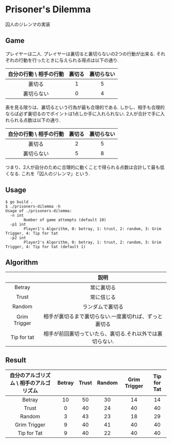 # Prisoner's Dilemma

囚人のジレンマの実装

## Game

プレイヤーは二人.
プレイヤーは裏切ると裏切らないの2つの行動が出来る.
それぞれの行動を行ったときに与えられる得点は以下の通り.

| 自分の行動 \ 相手の行動 | 裏切る | 裏切らない |
|:--:|:--:|:--:|
| 裏切る     | 1 | 5 |
| 裏切らない | 0 | 4 |

表を見る限りは、裏切るという行為が最も合理的である.
しかし、相手も合理的ならば必ず裏切るのでポイントは1点しか手に入れられない.
2人が合計で手に入れられる点数は以下の通り.

| 自分の行動 \ 相手の行動 | 裏切る | 裏切らない |
|:--:|:--:|:--:|
| 裏切る     | 2 | 5 |
| 裏切らない | 5 | 8 |

つまり、2人が自分のために合理的に動くことで得られる点数は合計して最も低くなる.
これを「囚人のジレンマ」という.


## Usage

```
$ go build .
$ ./prisoners-dilemma -h
Usage of ./prisoners-dilemma:
  -n int
        Number of game attempts (default 10)
  -p1 int
        Player1's Algorithm, 0: betray, 1: trust, 2: random, 3: Grim Trigger, 4: Tip for tat
  -p2 int
        Player2's Algorithm, 0: betray, 1: trust, 2: random, 3: Grim Trigger, 4: Tip for tat (default 1)
```

## Algorithm

| | 説明 |
|:--:|:--:|
| Betray | 常に裏切る |
| Trust  | 常に信じる |
| Random | ランダムで裏切る |
| Grim Trigger | 相手が裏切るまで裏切らない.一度裏切れば、ずっと裏切る |
| Tip for tat | 相手が前回裏切っていたら、裏切る.それ以外では裏切らない. |

## Result

| 自分のアルゴリズム \ 相手のアルゴリズム| Betray | Trust | Random | Grim Trigger | Tip for Tat |
|:--:|:--:|:--:|:--:|:--:|:--:|
| Betray | 10 | 50 | 30 | 14 | 14 |
| Trust | 0 | 40 | 24 | 40 | 40 |
| Random | 3 | 43 | 23 | 18 | 29 |
| Grim Trigger | 9 | 40 | 41 | 40 | 40 |
| Tip for Tat | 9 | 40 | 22 | 40 | 40 |

